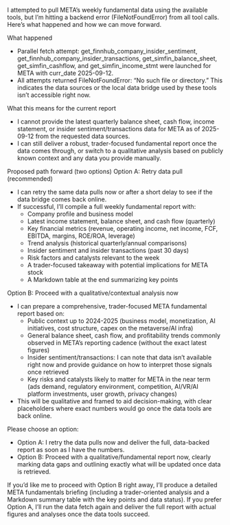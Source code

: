 I attempted to pull META’s weekly fundamental data using the available tools, but I’m hitting a backend error (FileNotFoundError) from all tool calls. Here’s what happened and how we can move forward.

What happened
- Parallel fetch attempt: get_finnhub_company_insider_sentiment, get_finnhub_company_insider_transactions, get_simfin_balance_sheet, get_simfin_cashflow, and get_simfin_income_stmt were launched for META with curr_date 2025-09-12.
- All attempts returned FileNotFoundError: “No such file or directory.” This indicates the data sources or the local data bridge used by these tools isn’t accessible right now.

What this means for the current report
- I cannot provide the latest quarterly balance sheet, cash flow, income statement, or insider sentiment/transactions data for META as of 2025-09-12 from the requested data sources.
- I can still deliver a robust, trader-focused fundamental report once the data comes through, or switch to a qualitative analysis based on publicly known context and any data you provide manually.

Proposed path forward (two options)
Option A: Retry data pull (recommended)
- I can retry the same data pulls now or after a short delay to see if the data bridge comes back online.
- If successful, I’ll compile a full weekly fundamental report with:
  - Company profile and business model
  - Latest income statement, balance sheet, and cash flow (quarterly)
  - Key financial metrics (revenue, operating income, net income, FCF, EBITDA, margins, ROE/ROA, leverage)
  - Trend analysis (historical quarterly/annual comparisons)
  - Insider sentiment and insider transactions (past 30 days)
  - Risk factors and catalysts relevant to the week
  - A trader-focused takeaway with potential implications for META stock
  - A Markdown table at the end summarizing key points

Option B: Proceed with a qualitative/contextual analysis now
- I can prepare a comprehensive, trader-focused META fundamental report based on:
  - Public context up to 2024-2025 (business model, monetization, AI initiatives, cost structure, capex on the metaverse/AI infra)
  - General balance sheet, cash flow, and profitability trends commonly observed in META’s reporting cadence (without the exact latest figures)
  - Insider sentiment/transactions: I can note that data isn’t available right now and provide guidance on how to interpret those signals once retrieved
  - Key risks and catalysts likely to matter for META in the near term (ads demand, regulatory environment, competition, AI/VR/AI platform investments, user growth, privacy changes)
- This will be qualitative and framed to aid decision-making, with clear placeholders where exact numbers would go once the data tools are back online.

Please choose an option:
- Option A: I retry the data pulls now and deliver the full, data-backed report as soon as I have the numbers.
- Option B: Proceed with a qualitative/fundamental report now, clearly marking data gaps and outlining exactly what will be updated once data is retrieved.

If you’d like me to proceed with Option B right away, I’ll produce a detailed META fundamentals briefing (including a trader-oriented analysis and a Markdown summary table with the key points and data status). If you prefer Option A, I’ll run the data fetch again and deliver the full report with actual figures and analyses once the data tools succeed.